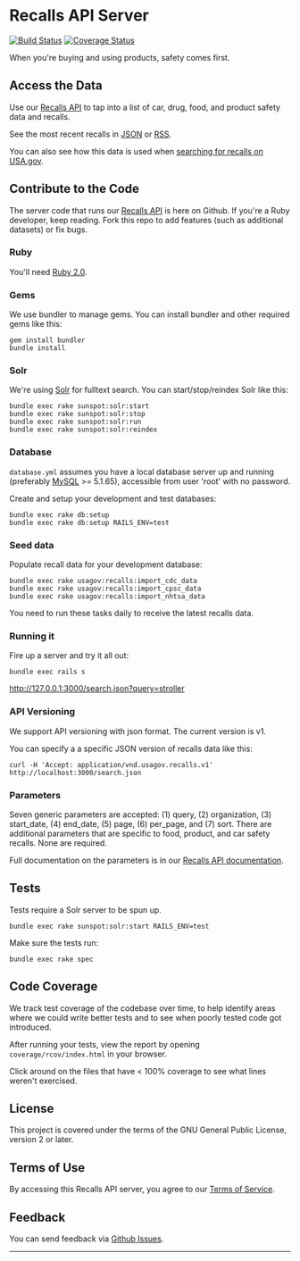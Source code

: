Recalls API Server
==============

[![Build Status](https://travis-ci.org/GSA-OCSIT/recalls_api.png)](https://travis-ci.org/GSA-OCSIT/recalls_api)
[![Coverage Status](https://coveralls.io/repos/GSA-OCSIT/recalls_api/badge.png?branch=master)](https://coveralls.io/r/GSA-OCSIT/recalls_api?branch=master)

When you're buying and using products, safety comes first. 

## Access the Data

Use our [Recalls API](http://usasearch.howto.gov/developer/recalls.html) to tap into a list of car, drug, food, and product safety data and recalls.

See the most recent recalls in [JSON](http://api.usa.gov/recalls/recent.json) or [RSS](http://api.usa.gov/recalls/recent.rss).

You can also see how this data is used when [searching for recalls on USA.gov](http://search.usa.gov/search/news?affiliate=usagov&channel=66).

## Contribute to the Code

The server code that runs our [Recalls API](http://usasearch.howto.gov/developer/recalls.html) is here on Github. If you're a Ruby developer, keep reading. Fork this repo to add features (such as additional datasets) or fix bugs.

### Ruby

You'll need [Ruby 2.0](http://www.ruby-lang.org/en/downloads/).

### Gems

We use bundler to manage gems. You can install bundler and other required gems like this:

    gem install bundler
    bundle install

### Solr

We're using [Solr](http://lucene.apache.org/solr/) for fulltext search. You can start/stop/reindex Solr like this:

    bundle exec rake sunspot:solr:start
    bundle exec rake sunspot:solr:stop
    bundle exec rake sunspot:solr:run
    bundle exec rake sunspot:solr:reindex

### Database

`database.yml` assumes you have a local database server up and running (preferably [MySQL](http://www.mysql.com/) >= 5.1.65), accessible from user 'root' with no password.

Create and setup your development and test databases:

    bundle exec rake db:setup
    bundle exec rake db:setup RAILS_ENV=test

### Seed data

Populate recall data for your development database:

    bundle exec rake usagov:recalls:import_cdc_data
    bundle exec rake usagov:recalls:import_cpsc_data
    bundle exec rake usagov:recalls:import_nhtsa_data

You need to run these tasks daily to receive the latest recalls data.

### Running it

Fire up a server and try it all out:

    bundle exec rails s

<http://127.0.0.1:3000/search.json?query=stroller>

### API Versioning

We support API versioning with json format. The current version is v1.

You can specify a a specific JSON version of recalls data like this:

    curl -H 'Accept: application/vnd.usagov.recalls.v1' http://localhost:3000/search.json
    
### Parameters

Seven generic parameters are accepted: (1) query, (2) organization, (3) start_date, (4) end_date, (5) page, (6) per_page, and (7) sort. There are additional parameters that are specific to food, product, and car safety recalls. None are required.

Full documentation on the parameters is in our [Recalls API documentation](http://usasearch.howto.gov/developer/recalls.html#parameters).

## Tests

Tests require a Solr server to be spun up.

    bundle exec rake sunspot:solr:start RAILS_ENV=test

Make sure the tests run:

    bundle exec rake spec

## Code Coverage

We track test coverage of the codebase over time, to help identify areas where we could write better tests and to see when poorly tested code got introduced.

After running your tests, view the report by opening `coverage/rcov/index.html` in your browser.

Click around on the files that have < 100% coverage to see what lines weren't exercised.

## License

This project is covered under the terms of the GNU General Public License, version 2 or later.

## Terms of Use

By accessing this Recalls API server, you agree to our [Terms of Service](http://www.usa.gov/About/developer-resources/terms-of-service.shtml).

Feedback
--------

You can send feedback via [Github Issues](https://github.com/GSA-OCSIT/recalls_api/issues).

-----
